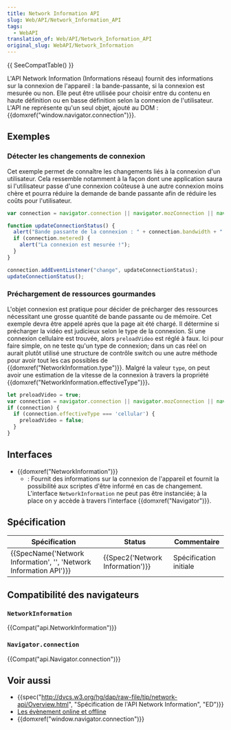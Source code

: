 ```yaml
---
title: Network Information API
slug: Web/API/Network_Information_API
tags:
  - WebAPI
translation_of: Web/API/Network_Information_API
original_slug: WebAPI/Network_Information
---
```

{{ SeeCompatTable() }}

L'API Network Information (Informations réseau) fournit des informations sur la connexion de l'appareil : la bande-passante, si la connexion est mesurée ou non. Elle peut être utilisée pour choisir entre du contenu en haute définition ou en basse définition selon la connexion de l'utilisateur. L'API ne représente qu'un seul objet, ajouté au DOM : {{domxref("window.navigator.connection")}}.

## Exemples

### Détecter les changements de connexion

Cet exemple permet de connaître les changements liés à la connexion d'un utilisateur. Cela ressemble notamment à la façon dont une application saura si l'utilisateur passe d'une connexion coûteuse à une autre connexion moins chère et pourra réduire la demande de bande passante afin de réduire les coûts pour l'utilisateur.

```js
var connection = navigator.connection || navigator.mozConnection || navigator.webkitConnection;

function updateConnectionStatus() {
  alert("Bande passante de la connexion : " + connection.bandwidth + " MB/s");
  if (connection.metered) {
    alert("La connexion est mesurée !");
  }
}

connection.addEventListener("change", updateConnectionStatus);
updateConnectionStatus();
```

### Préchargement de ressources gourmandes

L'objet connexion est pratique pour décider de précharger des ressources nécessitant une grosse quantité de bande passante ou de mémoire. Cet exemple devra être appelé après que la page ait été chargé. Il détermine si précharger la vidéo est judicieux selon le type de la connexion. Si une connexion cellulaire est trouvée, alors `preloadVideo` est réglé à faux. Ici pour faire simple, on ne teste qu'un type de connexion; dans un cas réel on aurait plutôt utilisé une structure de contrôle switch ou une autre méthode pour avoir tout les cas possibles de {{domxref("NetworkInformation.type")}}. Malgré la valeur `type`, on peut avoir une estimation de la vitesse de la connexion à travers la propriété {{domxref("NetworkInformation.effectiveType")}}**.**

```js
let preloadVideo = true;
var connection = navigator.connection || navigator.mozConnection || navigator.webkitConnection;
if (connection) {
  if (connection.effectiveType === 'cellular') {
    preloadVideo = false;
  }
}
```

## Interfaces

- {{domxref("NetworkInformation")}}
  - : Fournit des informations sur la connexion de l'appareil et fournit la possibilité aux scriptes d'être informé en cas de changement. L'interface `NetworkInformation` ne peut pas être instanciée; à la place on y accède à travers l'interface {{domxref("Navigator")}}.

## Spécification

| Spécification                                                                            | Status                                       | Commentaire            |
| ---------------------------------------------------------------------------------------- | -------------------------------------------- | ---------------------- |
| {{SpecName('Network Information', '', 'Network Information API')}} | {{Spec2('Network Information')}} | Spécification initiale |

## Compatibilité des navigateurs

### `NetworkInformation`

{{Compat("api.NetworkInformation")}}

### `Navigator.connection`

{{Compat("api.Navigator.connection")}}

## Voir aussi

- {{spec("http://dvcs.w3.org/hg/dap/raw-file/tip/network-api/Overview.html", "Spécification de l'API Network Information", "ED")}}
- [Les évènement online et offline](/fr/docs/Online_and_offline_events)
- {{domxref("window.navigator.connection")}}
